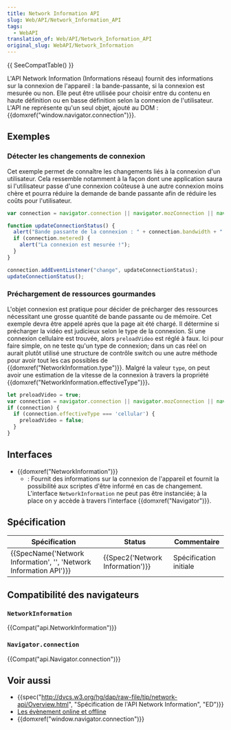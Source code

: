 ```yaml
---
title: Network Information API
slug: Web/API/Network_Information_API
tags:
  - WebAPI
translation_of: Web/API/Network_Information_API
original_slug: WebAPI/Network_Information
---
```

{{ SeeCompatTable() }}

L'API Network Information (Informations réseau) fournit des informations sur la connexion de l'appareil : la bande-passante, si la connexion est mesurée ou non. Elle peut être utilisée pour choisir entre du contenu en haute définition ou en basse définition selon la connexion de l'utilisateur. L'API ne représente qu'un seul objet, ajouté au DOM : {{domxref("window.navigator.connection")}}.

## Exemples

### Détecter les changements de connexion

Cet exemple permet de connaître les changements liés à la connexion d'un utilisateur. Cela ressemble notamment à la façon dont une application saura si l'utilisateur passe d'une connexion coûteuse à une autre connexion moins chère et pourra réduire la demande de bande passante afin de réduire les coûts pour l'utilisateur.

```js
var connection = navigator.connection || navigator.mozConnection || navigator.webkitConnection;

function updateConnectionStatus() {
  alert("Bande passante de la connexion : " + connection.bandwidth + " MB/s");
  if (connection.metered) {
    alert("La connexion est mesurée !");
  }
}

connection.addEventListener("change", updateConnectionStatus);
updateConnectionStatus();
```

### Préchargement de ressources gourmandes

L'objet connexion est pratique pour décider de précharger des ressources nécessitant une grosse quantité de bande passante ou de mémoire. Cet exemple devra être appelé après que la page ait été chargé. Il détermine si précharger la vidéo est judicieux selon le type de la connexion. Si une connexion cellulaire est trouvée, alors `preloadVideo` est réglé à faux. Ici pour faire simple, on ne teste qu'un type de connexion; dans un cas réel on aurait plutôt utilisé une structure de contrôle switch ou une autre méthode pour avoir tout les cas possibles de {{domxref("NetworkInformation.type")}}. Malgré la valeur `type`, on peut avoir une estimation de la vitesse de la connexion à travers la propriété {{domxref("NetworkInformation.effectiveType")}}**.**

```js
let preloadVideo = true;
var connection = navigator.connection || navigator.mozConnection || navigator.webkitConnection;
if (connection) {
  if (connection.effectiveType === 'cellular') {
    preloadVideo = false;
  }
}
```

## Interfaces

- {{domxref("NetworkInformation")}}
  - : Fournit des informations sur la connexion de l'appareil et fournit la possibilité aux scriptes d'être informé en cas de changement. L'interface `NetworkInformation` ne peut pas être instanciée; à la place on y accède à travers l'interface {{domxref("Navigator")}}.

## Spécification

| Spécification                                                                            | Status                                       | Commentaire            |
| ---------------------------------------------------------------------------------------- | -------------------------------------------- | ---------------------- |
| {{SpecName('Network Information', '', 'Network Information API')}} | {{Spec2('Network Information')}} | Spécification initiale |

## Compatibilité des navigateurs

### `NetworkInformation`

{{Compat("api.NetworkInformation")}}

### `Navigator.connection`

{{Compat("api.Navigator.connection")}}

## Voir aussi

- {{spec("http://dvcs.w3.org/hg/dap/raw-file/tip/network-api/Overview.html", "Spécification de l'API Network Information", "ED")}}
- [Les évènement online et offline](/fr/docs/Online_and_offline_events)
- {{domxref("window.navigator.connection")}}
